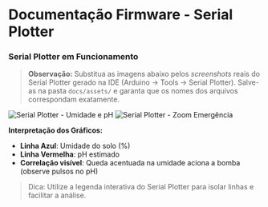 # Documentação Firmware - Serial Plotter

### Serial Plotter em Funcionamento

> **Observação:** Substitua as imagens abaixo pelos *screenshots* reais do Serial Plotter gerado na IDE (Arduino → Tools → Serial Plotter). Salve-as na pasta `docs/assets/` e garanta que os nomes dos arquivos correspondam exatamente.

![Serial Plotter - Umidade e pH](assets/serial_plotter_exemplo1.png)
![Serial Plotter - Zoom Emergência](assets/serial_plotter_exemplo2.png)

**Interpretação dos Gráficos:**

- **Linha Azul**: Umidade do solo (%)
- **Linha Vermelha**: pH estimado
- **Correlação visível**: Queda acentuada na umidade aciona a bomba (observe pulsos no pH)

> Dica: Utilize a legenda interativa do Serial Plotter para isolar linhas e facilitar a análise. 